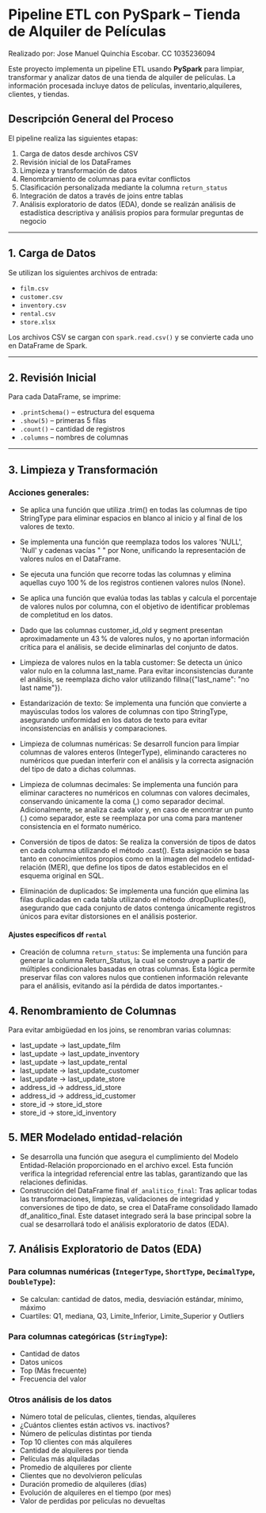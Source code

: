  
# Pipeline ETL con PySpark – Tienda de Alquiler de Películas 
Realizado por: Jose Manuel Quinchia Escobar. CC 1035236094

Este proyecto implementa un pipeline ETL usando **PySpark** para limpiar, transformar y analizar datos de una tienda de alquiler de películas. La información procesada incluye datos de películas, inventario,alquileres, clientes, y tiendas.

## Descripción General del Proceso

El pipeline realiza las siguientes etapas:

1. Carga de datos desde archivos CSV 
2. Revisión inicial de los DataFrames
3. Limpieza y transformación de datos
4. Renombramiento de columnas para evitar conflictos
5. Clasificación personalizada mediante la columna `return_status`
6. Integración de datos a través de joins entre tablas
7. Análisis exploratorio de datos (EDA), donde se realizán análisis de estadística descriptiva y análisis propios para formular preguntas de negocio
---

## 1. Carga de Datos

Se utilizan los siguientes archivos de entrada:

- `film.csv`
- `customer.csv`
- `inventory.csv`
- `rental.csv`
- `store.xlsx`

Los archivos CSV se cargan con `spark.read.csv()` y se convierte cada uno en DataFrame de Spark.

---

## 2. Revisión Inicial

Para cada DataFrame, se imprime:

- `.printSchema()` – estructura del esquema
- `.show(5)` – primeras 5 filas
- `.count()` – cantidad de registros
- `.columns` – nombres de columnas

---

## 3. Limpieza y Transformación

### Acciones generales:

- Se aplica una función que utiliza .trim() en todas las columnas de tipo StringType para eliminar espacios en blanco al inicio y al final de los valores de texto.

- Se implementa una función que reemplaza todos los valores 'NULL', 'Null' y cadenas vacías " " por None, unificando la representación de valores nulos en el DataFrame.

- Se ejecuta una función que recorre todas las columnas y elimina aquellas cuyo 100 % de los registros contienen valores nulos (None).

- Se aplica una función que evalúa todas las tablas y calcula el porcentaje de valores nulos por columna, con el objetivo de identificar problemas de completitud en los datos.

- Dado que las columnas customer_id_old y segment presentan aproximadamente un 43 % de valores nulos, y no aportan información crítica para el análisis, se decide eliminarlas del conjunto de datos.

- Limpieza de valores nulos en la tabla customer: Se detecta un único valor nulo en la columna last_name. Para evitar inconsistencias durante el análisis, se reemplaza dicho valor utilizando fillna({"last_name": "no last name"}).

- Estandarización de texto: Se implementa una función que convierte a mayúsculas todos los valores de columnas con tipo StringType, asegurando uniformidad en los datos de texto para evitar inconsistencias en análisis y comparaciones.

- Limpieza de columnas numéricas: Se desarroll funcion para limpiar columnas de valores enteros (IntegerType), eliminando caracteres no numéricos que puedan interferir con el análisis y la correcta asignación del tipo de dato a dichas columnas.

- Limpieza de columnas decimales: Se implementa una función para eliminar caracteres no numéricos en columnas con valores decimales, conservando únicamente la coma (,) como separador decimal. Adicionalmente, se analiza cada valor y, en caso de encontrar un punto (.) como separador, este se reemplaza por una coma para mantener consistencia en el formato numérico.

- Conversión de tipos de datos: Se realiza la conversión de tipos de datos en cada columna utilizando el método .cast(). Esta asignación se basa tanto en conocimientos propios como en la imagen del modelo entidad-relación (MER), que define los tipos de datos establecidos en el esquema original en SQL.

- Eliminación de duplicados: Se implementa una función que elimina las filas duplicadas en cada tabla utilizando el método .dropDuplicates(), asegurando que cada conjunto de datos contenga únicamente registros únicos para evitar distorsiones en el análisis posterior.

#### Ajustes específicos df `rental`

- Creación de columna `return_status`: Se implementa una función para generar la columna Return_Status, la cual se construye a partir de múltiples condicionales basadas en otras columnas. Esta lógica permite preservar filas con valores nulos que contienen información relevante para el análisis, evitando así la pérdida de datos importantes.-

## 4. Renombramiento de Columnas

Para evitar ambigüedad en los joins, se renombran varias columnas:

- last_update → last_update_film
- last_update → last_update_inventory
- last_update → last_update_rental
- last_update → last_update_customer
- last_update → last_update_store
- address_id → address_id_store
- address_id → address_id_customer
- store_id → store_id_store
- store_id → store_id_inventory

## 5. MER Modelado entidad-relación

- Se desarrolla una función que asegura el cumplimiento del Modelo Entidad-Relación proporcionado en el archivo excel. Esta función verifica la integridad referencial entre las tablas, garantizando que las relaciones definidas. 
- Construcción del DataFrame final `df_analitico_final`: Tras aplicar todas las transformaciones, limpiezas, validaciones de integridad y conversiones de tipo de dato, se crea el DataFrame consolidado llamado df_analitico_final. Este dataset integrado será la base principal sobre la cual se desarrollará todo el análisis exploratorio de datos (EDA).


## 7. Análisis Exploratorio de Datos (EDA)

### Para columnas numéricas (`IntegerType`, `ShortType`, `DecimalType`, `DoubleType`):

- Se calculan: cantidad de datos, media, desviación estándar, mínimo, máximo
- Cuartiles: Q1, mediana, Q3, Limite_Inferior, Limite_Superior y Outliers

### Para columnas categóricas (`StringType`):
- Cantidad de datos
- Datos unicos
- Top (Más frecuente)
- Frecuencia del valor

### Otros análisis de los datos

- Número total de películas, clientes, tiendas, alquileres
- ¿Cuántos clientes están activos vs. inactivos?
- Número de películas distintas por tienda
- Top 10 clientes con más alquileres
- Cantidad de alquileres por tienda
- Películas más alquiladas
- Promedio de alquileres por cliente
- Clientes que no devolvieron películas
- Duración promedio de alquileres (días)
- Evolución de alquileres en el tiempo (por mes)
- Valor de perdidas por peliculas no devueltas

